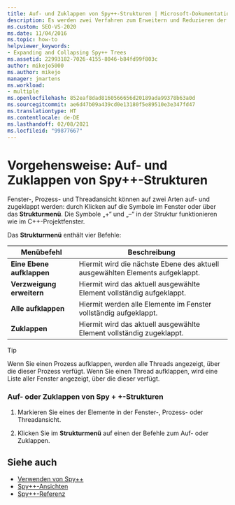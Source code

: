 ```yaml
---
title: Auf- und Zuklappen von Spy++-Strukturen | Microsoft-Dokumentation
description: Es werden zwei Verfahren zum Erweitern und Reduzieren der Fenster-, Prozess- und Threadansicht beschrieben. Sie können im Fenster auf die Symbole klicken oder das Menü „Struktur“ verwenden.
ms.custom: SEO-VS-2020
ms.date: 11/04/2016
ms.topic: how-to
helpviewer_keywords:
- Expanding and Collapsing Spy++ Trees
ms.assetid: 22993182-7026-4155-8046-b84fd99f803c
author: mikejo5000
ms.author: mikejo
manager: jmartens
ms.workload:
- multiple
ms.openlocfilehash: 852eaf8dad8160566656d20189ada99378b63a0d
ms.sourcegitcommit: ae6d47b09a439cd0e13180f5e89510e3e347fd47
ms.translationtype: HT
ms.contentlocale: de-DE
ms.lasthandoff: 02/08/2021
ms.locfileid: "99877667"
---
```

# <a name="how-to-expand-and-collapse-spy-trees"></a>Vorgehensweise: Auf- und Zuklappen von Spy++-Strukturen
Fenster-, Prozess- und Threadansicht können auf zwei Arten auf- und zugeklappt werden: durch Klicken auf die Symbole im Fenster oder über das **Strukturmenü**. Die Symbole „+“ und „–“ in der Struktur funktionieren wie im C++-Projektfenster.

 Das **Strukturmenü** enthält vier Befehle:

|Menübefehl|Beschreibung|
|------------------|-----------------|
|**Eine Ebene aufklappen**|Hiermit wird die nächste Ebene des aktuell ausgewählten Elements aufgeklappt.|
|**Verzweigung erweitern**|Hiermit wird das aktuell ausgewählte Element vollständig aufgeklappt.|
|**Alle aufklappen**|Hiermit werden alle Elemente im Fenster vollständig aufgeklappt.|
|**Zuklappen**|Hiermit wird das aktuell ausgewählte Element vollständig zugeklappt.|

> [!TIP]
> Wenn Sie einen Prozess aufklappen, werden alle Threads angezeigt, über die dieser Prozess verfügt. Wenn Sie einen Thread aufklappen, wird eine Liste aller Fenster angezeigt, über die dieser verfügt.

### <a name="to-expand-or-collapse-spy-trees"></a>Auf- oder Zuklappen von Spy + +-Strukturen

1. Markieren Sie eines der Elemente in der Fenster-, Prozess- oder Threadansicht.

2. Klicken Sie im **Strukturmenü** auf einen der Befehle zum Auf- oder Zuklappen.

## <a name="see-also"></a>Siehe auch
- [Verwenden von Spy++](../debugger/using-spy-increment.md)
- [Spy++-Ansichten](../debugger/spy-increment-views.md)
- [Spy++-Referenz](../debugger/spy-increment-reference.md)